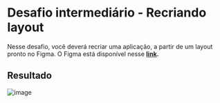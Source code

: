 # Desafio intermediário - Recriando layout

Nesse desafio, você deverá recriar uma aplicação, a partir de um layout pronto no Figma.
O Figma está disponível nesse **[link](https://www.figma.com/file/waisYRoNzeBgIxOyrz0b2R/Projeto01-Extra/duplicate).**

## Resultado
![image](https://github.com/lipecalixto/desafios-rocketseat-formacao-explorer-fullstack/assets/48100023/dbe132dd-afdf-4529-b01b-05a31907c57c)

